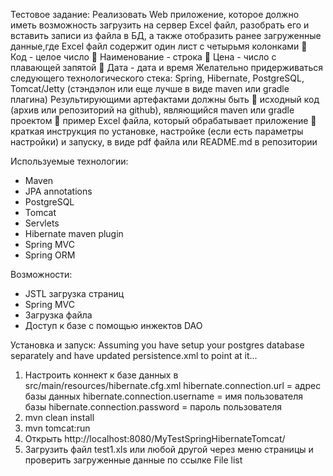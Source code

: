 Тестовое задание:
Реализовать Web приложение, которое должно иметь возможность загрузить на сервер
Excel файл, разобрать его и вставить записи из файла в БД, а также отобразить ранее загруженные
данные,где Excel файл содержит один лист с четырьмя колонками
 Код - целое число
 Наименование - строка
 Цена - число с плавающей запятой
 Дата - дата и время
Желательно придерживаться следующего технологического стека:
Spring, Hibernate, PostgreSQL, Tomcat/Jetty (стэндэлон или еще лучше в виде maven или gradle плагина)
Результирующими артефактами должны быть
 исходный код (архив или репозиторий на github), являющийся maven или gradle проектом
 пример Excel файла, который обрабатывает приложение
 краткая инструкция по установке, настройке (если есть параметры настройки) и запуску, в виде pdf файла
или README.md в репозитории

Используемые технологии:
* Maven
* JPA annotations
* PostgreSQL
* Tomcat
* Servlets
* Hibernate maven plugin
* Spring MVC
* Spring ORM

Возможности:
* JSTL загрузка страниц
* Spring MVC
* Загрузка файла
* Доступ к базе с помощью инжектов DAO

Установка и запуск:
Assuming you have setup your postgres database separately and have updated persistence.xml to point at it...

1. Настроить коннект к базе данных в src/main/resources/hibernate.cfg.xml
    hibernate.connection.url = адрес базы данных
    hibernate.connection.username = имя пользователя базы
    hibernate.connection.password = пароль пользователя
2. mvn clean install
3. mvn tomcat:run
4. Открыть http://localhost:8080/MyTestSpringHibernateTomcat/
5. Загрузить файл test1.xls или любой другой через меню страницы и проверить загруженные данные по ссылке File list